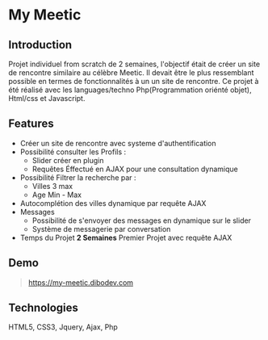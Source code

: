 # My Meetic

## Introduction
Projet individuel from scratch de 2 semaines, l'objectif était de créer un site de rencontre similaire au célèbre Meetic. Il devait être le plus ressemblant possible en termes de fonctionnalités à un un site de rencontre. Ce projet à été réalisé avec les languages/techno Php(Programmation oriénté objet), Html/css et Javascript.

## Features

* Créer un site de rencontre avec systeme d'authentification
* Possibilité consulter les Profils :
    * Slider créer en plugin
    * Requêtes Éffectué en AJAX pour une consultation dynamique
* Possibilité Filtrer la recherche par :
    * Villes 3 max
    * Age Min - Max
* Autocomplétion des villes dynamique par requête AJAX
* Messages
    * Possibilité de s'envoyer des messages en dynamique sur le slider
    * Système de messagerie par conversation 
* Temps du Projet **2 Semaines** Premier Projet avec requête AJAX

## Demo
> https://my-meetic.dibodev.com

## Technologies
HTML5, CSS3, Jquery, Ajax, Php
